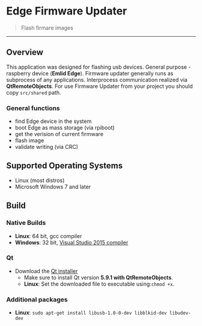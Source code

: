 # Edge Firmware Updater
> Flash firmare images

***
## Overview
This application was designed for flashing usb devices. General purpose - raspberry device (**Emlid Edge**). 
Firmware updater generally runs as subprocess of any applications. Interprocess communication realized via **QtRemoteObjects**.
For use Firmware Updater from your project you should copy ```src/shared``` path.

### General functions
+ find Edge device in the system
+ boot Edge as mass storage (via rpiboot)
+ get the verision of current firmware
+ flash image
+ validate writing (via CRC)

## Supported Operating Systems
- Linux (most distros)
- Microsoft Windows 7 and later

## Build

### Native Builds
* **Linux**: 64 bit, gcc compiler
* **Windows**: 32 bit, [Visual Studio 2015 compiler](http://www.visualstudio.com/downloads/download-visual-studio-vs#d-express-windows-desktop)
### Qt
* Download the [Qt installer](http://www.qt.io/download-open-source)
    * Make sure to install Qt version **5.9.1 with QtRemoteObjects**. 
    * **Linux**: Set the downloaded file to executable using:`chmod +x`.
### Additional packages
- **Linux**: ```sudo apt-get install libusb-1.0-0-dev libblkid-dev libudev-dev```
